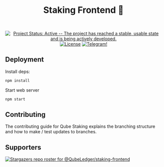 <div align="center">
  <h1> Staking Frontend 🧊 </h1>
  <br/>
  
  [![Project Status: Active -- The project has reached a stable, usable
  state and is being actively
  developed.](https://img.shields.io/badge/repo%20status-Active-green.svg?style=flat-square)](https://www.repostatus.org/#active)
  [![License](https://img.shields.io/badge/License-Apache_2.0-blue.svg)](https://opensource.org/licenses/Apache-2.0)
  [![Telegram!](https://patrolavia.github.io/telegram-badge/follow.png)](https://t.me/QubeLedger)
</div>

## Deployment 

Install deps:

```bash
npm install
```

Start web server

```bash
npm start
```

## Contributing
The contributing guide for Qube Staking explains the branching structure and how to make / test updates to branches.

## Supporters

[![Stargazers repo roster for @QubeLedger/staking-frontend](https://reporoster.com/stars/QubeLedger/staking-frontend)](https://github.com/QubeLedger/staking-frontend)
